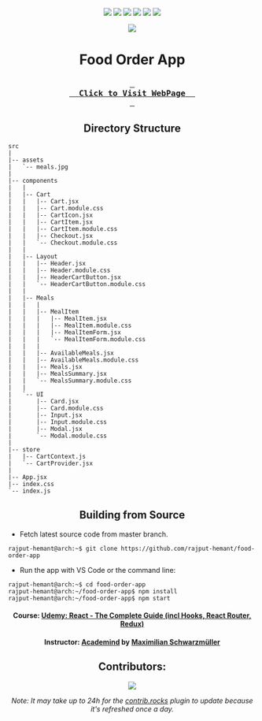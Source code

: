 <div align=center>

![][views] ![][stars] ![][forks] ![][issues] ![][license] ![][repo-size]

![](https://img.icons8.com/external-rabit-jes-flat-gradient-rabit-jes/180/null/external-food-app-mobile-rabit-jes-flat-gradient-rabit-jes.png)

# Food Order App

### **[<kbd> <br> &nbsp; **Click to Visit WebPage** &nbsp; <br> </kbd>][site]**

## Directory Structure

</div>

```
src
|
|-- assets
|   `-- meals.jpg
|
|-- components
|   |
|   |-- Cart
|   |   |-- Cart.jsx
|   |   |-- Cart.module.css
|   |   |-- CartIcon.jsx
|   |   |-- CartItem.jsx
|   |   |-- CartItem.module.css
|   |   |-- Checkout.jsx
|   |   `-- Checkout.module.css
|   |
|   |-- Layout
|   |   |-- Header.jsx
|   |   |-- Header.module.css
|   |   |-- HeaderCartButton.jsx
|   |   `-- HeaderCartButton.module.css
|   |
|   |-- Meals
|   |   |
|   |   |-- MealItem
|   |   |   |-- MealItem.jsx
|   |   |   |-- MealItem.module.css
|   |   |   |-- MealItemForm.jsx
|   |   |   `-- MealItemForm.module.css
|   |   |
|   |   |-- AvailableMeals.jsx
|   |   |-- AvailableMeals.module.css
|   |   |-- Meals.jsx
|   |   |-- MealsSummary.jsx
|   |   `-- MealsSummary.module.css
|   |
|   `-- UI
|       |-- Card.jsx
|       |-- Card.module.css
|       |-- Input.jsx
|       |-- Input.module.css
|       |-- Modal.jsx
|       `-- Modal.module.css
|
|-- store
|   |-- CartContext.js
|   `-- CartProvider.jsx
|    
|-- App.jsx
|-- index.css
`-- index.js

```

<div align = center>

## Building from Source

</div>

- Fetch latest source code from master branch.

```console
rajput-hemant@arch:~$ git clone https://github.com/rajput-hemant/food-order-app
```

- Run the app with VS Code or the command line:

```console
rajput-hemant@arch:~$ cd food-order-app
rajput-hemant@arch:~/food-order-app$ npm install
rajput-hemant@arch:~/food-order-app$ npm start
```

<div align = center>

#### Course: [Udemy: React - The Complete Guide (incl Hooks, React Router, Redux)][course]

#### Instructor: [Academind][academind] by [Maximilian Schwarzmüller][max]

## Contributors:

[![][contributors]][contributors-graph]

_Note: It may take up to 24h for the [contrib.rocks][contrib-rocks] plugin to update because it's refreshed once a day._

</div>

<!----------------------------------{ Labels }--------------------------------->

[views]: https://komarev.com/ghpvc/?username=food-order-app&label=view%20counter&color=red&style=flat
[repo-size]: https://img.shields.io/github/repo-size/rajput-hemant/food-order-app
[issues]: https://img.shields.io/github/issues-raw/rajput-hemant/food-order-app
[license]: https://img.shields.io/github/license/rajput-hemant/food-order-app
[forks]: https://img.shields.io/github/forks/rajput-hemant/food-order-app?style=flat
[stars]: https://img.shields.io/github/stars/rajput-hemant/food-order-app
[contributors]: https://contrib.rocks/image?repo=rajput-hemant/food-order-app&max=500
[contributors-graph]: https://github.com/rajput-hemant/food-order-app/graphs/contributors
[contrib-rocks]: https://contrib.rocks/preview?repo=rajput-hemant%2Ffood-order-app

<!-----------------------------------{ Links }---------------------------------->

[site]: https://rajput-hemant.github.io/food-order-app/
[course]: https://www.udemy.com/course/react-the-complete-guide-incl-redux/
[academind]: https://www.udemy.com/user/academind/
[max]: https://www.udemy.com/user/maximilian-schwarzmuller/
